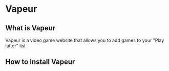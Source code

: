 # Vapeur

## What is Vapeur

Vapeur is a video game website that allows you to add games to your "Play latter" list

## How to install Vapeur
